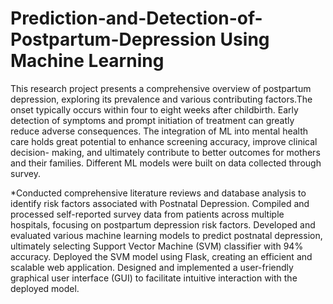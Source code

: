 # Prediction-and-Detection-of-Postpartum-Depression Using Machine Learning
This research project presents a comprehensive overview of postpartum depression, exploring its prevalence and various contributing factors.The
onset typically occurs within four to eight weeks after childbirth. Early detection of symptoms and prompt initiation of treatment can greatly reduce
adverse consequences. The integration of ML into mental health care holds great potential to enhance screening accuracy, improve clinical decision-
making, and ultimately contribute to better outcomes for mothers and their families. Different ML models were built on data collected through survey.

*Conducted comprehensive literature reviews and database analysis to identify risk factors associated with Postnatal Depression.
Compiled and processed self-reported survey data from patients across multiple hospitals, focusing on postpartum depression risk factors.
Developed and evaluated various machine learning models to predict postnatal depression, ultimately selecting Support Vector Machine (SVM) classifier with 94% accuracy.
Deployed the SVM model using Flask, creating an efficient and scalable web application.
Designed and implemented a user-friendly graphical user interface (GUI) to facilitate intuitive interaction with the deployed model.
